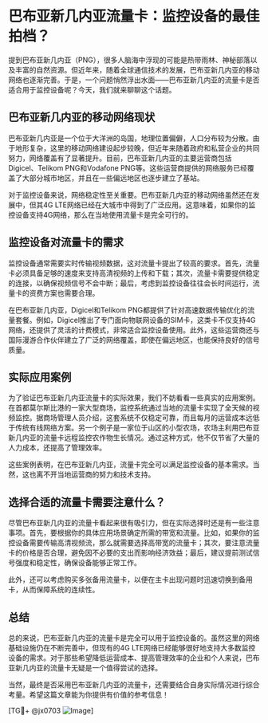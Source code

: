 # 巴布亚新几内亚流量卡：监控设备的最佳拍档？

提到巴布亚新几内亚（PNG），很多人脑海中浮现的可能是热带雨林、神秘部落以及丰富的自然资源。但近年来，随着全球通信技术的发展，巴布亚新几内亚的移动网络也逐渐完善。于是，一个问题悄然浮出水面——巴布亚新几内亚的流量卡是否适合用于监控设备呢？今天，我们就来聊聊这个话题。

## 巴布亚新几内亚的移动网络现状

巴布亚新几内亚是一个位于大洋洲的岛国，地理位置偏僻，人口分布较为分散。由于地形复杂，这里的移动网络建设起步较晚，但近年来随着政府和私营企业的共同努力，网络覆盖有了显著提升。目前，巴布亚新几内亚的主要运营商包括Digicel、Telikom PNG和Vodafone PNG等。这些运营商提供的网络服务已经覆盖了大部分城市地区，并且在一些偏远地区也逐步建立了基站。

对于监控设备来说，网络稳定性至关重要。巴布亚新几内亚的移动网络虽然还在发展中，但其4G LTE网络已经在大城市中得到了广泛应用。这意味着，如果你的监控设备支持4G网络，那么在当地使用流量卡是完全可行的。

## 监控设备对流量卡的需求

监控设备通常需要实时传输视频数据，这对流量卡提出了较高的要求。首先，流量卡必须具备足够的速度来支持高清视频的上传和下载；其次，流量卡需要提供稳定的连接，以确保视频信号不会中断；最后，考虑到监控设备往往会长时间运行，流量卡的资费方案也需要合理。

在巴布亚新几内亚，Digicel和Telikom PNG都提供了针对高速数据传输优化的流量套餐。例如，Digicel推出了专门面向物联网设备的SIM卡，这类卡不仅支持4G网络，还提供了灵活的计费模式，非常适合监控设备使用。此外，这些运营商还与国际漫游合作伙伴建立了广泛的网络覆盖，即使在偏远地区，也能保持良好的信号质量。

## 实际应用案例

为了验证巴布亚新几内亚流量卡的实际效果，我们不妨看看一些真实的应用案例。在首都莫尔斯比港的一家大型商场，监控系统通过当地的流量卡实现了全天候的视频监控。据商场管理人员介绍，这套系统不仅稳定可靠，而且每月的运营成本远低于传统有线网络方案。另一个例子是一家位于山区的小型农场，农场主利用巴布亚新几内亚的流量卡远程监控农作物生长情况。通过这种方式，他不仅节省了大量的人力成本，还提高了管理效率。

这些案例表明，在巴布亚新几内亚，流量卡完全可以满足监控设备的基本需求。当然，这也离不开当地运营商的努力和技术支持。

## 选择合适的流量卡需要注意什么？

尽管巴布亚新几内亚的流量卡看起来很有吸引力，但在实际选择时还是有一些注意事项。首先，要根据你的具体应用场景确定所需的带宽和流量。比如，如果你的监控设备需要传输高清视频流，那么就需要选择高带宽的流量卡；其次，要注意流量卡的价格是否合理，避免因不必要的支出而影响经济效益；最后，建议提前测试信号强度和稳定性，确保设备能够正常工作。

此外，还可以考虑购买多张备用流量卡，以便在主卡出现问题时迅速切换到备用卡，从而保障系统的连续性。

## 总结

总的来说，巴布亚新几内亚的流量卡是完全可以用于监控设备的。虽然这里的网络基础设施仍在不断完善中，但现有的4G LTE网络已经能够很好地支持大多数监控设备的需求。对于那些希望降低运营成本、提高管理效率的企业和个人来说，巴布亚新几内亚的流量卡无疑是一个值得尝试的选择。

当然，最终是否采用巴布亚新几内亚的流量卡，还需要结合自身实际情况进行综合考量。希望这篇文章能为你提供有价值的参考信息！

[TG💪+ @jx0703 ![Image](https://github.com/user-attachments/assets/dbca1d08-cadb-493c-b0ec-ad6f7a83f270)]